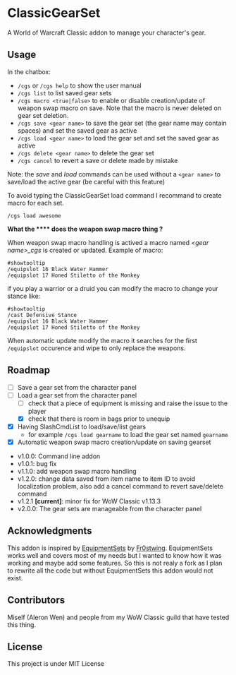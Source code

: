 # ClassicGearSet

A World of Warcraft Classic addon to manage your character's gear.

## Usage

In the chatbox:

- `/cgs` or `/cgs help` to show the user manual
- `/cgs list` to list saved gear sets
- `/cgs macro <true|false>` to enable or disable creation/update of weapon swap macro on save. Note that the macro is never deleted on gear set deletion.
- `/cgs save <gear name>` to save the gear set (the gear name may contain spaces) and set the saved gear as active
- `/cgs load <gear name>` to load the gear set and set the saved gear as active
- `/cgs delete <gear name>` to delete the gear set
- `/cgs cancel` to revert a save or delete made by mistake

Note: the *save* and *load* commands can be used without a `<gear name>` to save/load the active gear (be careful with this feature)

To avoid typing the ClassicGearSet load command I recommand to create macro for each set.

```text
/cgs load awesome
```

**What the **** does the weapon swap macro thing ?**

When weapon swap macro handling is actived a macro named *\<gear name\>_cgs* is created or updated.
Example of macro:

```text
#showtooltip
/equipslot 16 Black Water Hammer
/equipslot 17 Honed Stiletto of the Monkey
```

if you play a warrior or a druid you can modify the macro to change your stance like:

```text
#showtooltip
/cast Defensive Stance
/equipslot 16 Black Water Hammer
/equipslot 17 Honed Stiletto of the Monkey
```

When automatic update modify the macro it searches for the first `/equipslot` occurence and wipe to only replace the weapons.

## Roadmap

- [ ] Save a gear set from the character panel
- [ ] Load a gear set from the character panel
  - [ ] check that a piece of equipment is missing and raise the issue to the player
  - [x] check that there is room in bags prior to unequip
- [x] Having SlashCmdList to load/save/list gears
  - for example `/cgs load gearname` to load the gear set named `gearname`
- [x] Automatic weapon swap macro creation/update on saving gearset

- v1.0.0: Command line addon
- v1.0.1: bug fix
- v1.1.0: add weapon swap macro handling
- v1.2.0: change data saved from item name to item ID to avoid localization problem, also add a cancel command to revert save/delete command
- v1.2.1 **[current]**: minor fix for WoW Classic v1.13.3
- v2.0.0: The gear sets are manageable from the character panel

## Acknowledgments

This addon is inspired by [EquipmentSets](https://www.curseforge.com/wow/addons/equipmentsets) by [Fr0stwing](https://www.curseforge.com/members/fr0stwing/projects). EquipmentSets works well and covers most of my needs but I wanted to know how it was working and maybe add some features.
So this is not realy a fork as I plan to rewrite all the code but without EquipmentSets this addon would not exist.

## Contributors

Miself (Aleron Wen) and people from my WoW Classic guild that have tested this thing.

## License

This project is under MIT License
